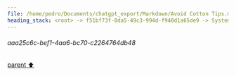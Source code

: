 ```yaml
---
file: /home/pedro/Documents/chatgpt_export/Markdown/Avoid Cotton Tips.md
heading_stack: <root> -> f51bf73f-0da5-49c3-994d-f940d1a65de9 -> System -> 2e9c91d0-73a1-496b-affc-8b241d7015be -> System -> aaa278a0-d793-462a-8b88-d51a4fcf9923 -> User -> 4947b86e-a685-4335-819a-688297b279f7 -> Assistant -> aaa25c6c-bef1-4aa6-bc70-c2264764db48
---
```

###### aaa25c6c-bef1-4aa6-bc70-c2264764db48
[parent ⬆️](#4947b86e-a685-4335-819a-688297b279f7)
